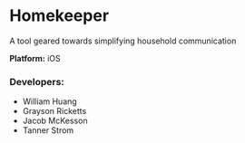 # Homekeeper
A tool geared towards simplifying household communication

**Platform:**
iOS


### Developers:

- William Huang
- Grayson Ricketts
- Jacob McKesson
- Tanner Strom




